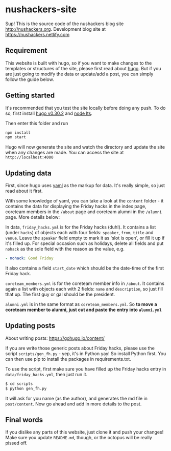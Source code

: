 # nushackers-site

Sup! This is the source code of the nushackers blog site http://nushackers.org.
Development blog site at https://nushackers.netlify.com

## Requirement

This website is built with hugo, so if you want to make changes to the templates or structures of the site, please first read about [hugo](https://gohugo.io/overview/introduction/). But if you are just going to modify the data or update/add a post, you can simply follow the guide below.

## Getting started

It's recommended that you test the site locally before doing any push. To do so, first install [hugo v0.30.2]("https://github.com/gohugoio/hugo/releases") and [node lts](https://nodejs.org/en/).

Then enter this folder and run

```bash
npm install
npm start
```

Hugo will now generate the site and watch the directory and update the site when any changes are made. You can access the site at `http://localhost:4000`

## Updating data

First, since hugo uses [yaml]("http://en.wikipedia.org/wiki/YAML") as the markup for data. It's really simple, so just read about it first.

With some knowledge of yaml, you can take a look at the `content` folder - it contains the data for displaying the Friday hacks in the index page, coreteam members in the `/about` page and coreteam alumni in the `/alumni` page. More details below:

In data, `friday_hacks.yml` is for the Friday hacks (duh!). It contains a list (under `hacks`) of objects each with four fields: `speaker`, `from`, `title` and `venue`. Leave the `speaker` field empty to mark it as 'slot is open', or fill it up if it's filled up. For special occasion such as holidays, delete all fields and put `nohack` as the sole field with the reason as the value, e.g.

```yml
- nohack: Good Friday
```

It also contains a field `start_date` which should be the date-time of the first Friday hack.

`coreteam_members.yml` is for the coreteam member info in `/about`. It contains again a list with objects each with 2 fields: `name` and `description`, so just fill that up. The first guy or gal should be the president.

`alumni.yml` is in the same format as `coreteam_members.yml`. So **to move a coreteam member to alumni, just cut and paste the entry into `alumni.yml`**

## Updating posts

About writing posts: https://gohugo.io/content/

If you are write those generic posts about Friday hacks, please use the script  `scripts/gen_fh.py` - yep, it's in Python yay! So install Python first. You can then use pip to install the packages in requirements.txt.

To use the script, first make sure you have filled up the Friday hacks entry in `data/friday_hacks.yml`, then just run it.

```bash
$ cd scripts
$ python gen_fh.py
```

It will ask for you name (as the author), and generates the md file in `post/content`. Now go ahead and add in more details to the post.

## Final words

If you dislike any parts of this website, just clone it and push your changes! Make sure you update `README.md`, though, or the octopus will be really pissed off.

